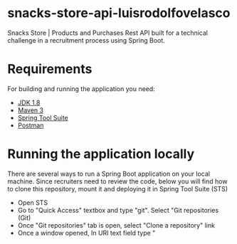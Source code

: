 # snacks-store-api-luisrodolfovelasco
Snacks Store | Products and Purchases Rest API built for a technical challenge in a recruitment process using Spring Boot.
# Requirements
For building and running the application you need:
- [JDK 1.8](http://www.oracle.com/technetwork/java/javase/downloads/jdk8-downloads-2133151.html)
- [Maven 3](https://maven.apache.org)
- [Spring Tool Suite](https://spring.io/tools3/sts/all)
- [Postman](https://www.getpostman.com/downloads/canary)
# Running the application locally
There are several ways to run a Spring Boot application on your local machine. Since recruiters need to review the code, below you will find how to clone this repository, mount it and deploying it in Spring Tool Suite (STS)

- Open STS
- Go to "Quick Access" textbox and type "git". Select "Git repositories (Git)
- Once "Git repositories" tab is open, select "Clone a repository" link
- Once a window opened, In URI text field type "
